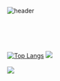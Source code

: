 
![header](https://capsule-render.vercel.app/api?type=wave&color=auto&height=200&section=header&text=recordmystory&fontSize=90)
</br>
</br>
</br>
</br>
</br>
</br>
[![Top Langs](https://github-readme-stats.vercel.app/api/top-langs/?username=recordmystory&langs_count=10&layout=compact)]()
<img src="https://github-readme-stats.vercel.app/api/top-langs/?username=recordmystory&layout=compact"><br><br>
<img src="https://github-readme-stats.vercel.app/api?username=recordmystory&show_icons=true">



